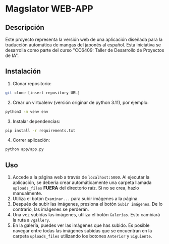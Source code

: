 # Magslator WEB-APP

## Descripción

Este proyecto representa la versión web de una aplicación diseñada para la traducción automática de mangas del japonés al español. Esta iniciativa se desarrolla como parte del curso "CC6409: Taller de Desarrollo de Proyectos de IA".

## Instalación

1. Clonar repositorio:

```bash
git clone [insert repository URL]
```

2. Crear un virtualenv (versión originar de python 3.11), por ejemplo:

```bash
python3 -m venv env
```

3. Instalar dependencias:

```bash
pip install -r requirements.txt
```

4. Correr aplicación:

```bash
python app/app.py
```

## Uso

1. Accede a la página web a través de `localhost:5000`. Al ejecutar la aplicación, se debería crear automáticamente una carpeta llamada `uploads_files` **FUERA** del directorio raíz. Si no se crea, hazlo manualmente.
2. Utiliza el botón `Examinar...` para subir imágenes a la página.
3. Después de subir las imágenes, presiona el botón `Subir imágenes`. De lo contrario, las imágenes se perderán.
4. Una vez subidas las imágenes, utiliza el botón `Galerías`. Esto cambiará la ruta a `/gallery`.
5. En la galería, puedes ver las imágenes que has subido. Es posible navegar entre todas las imágenes subidas que se encuentran en la carpeta `uploads_files` utilizando los botones `Anterior` y `Siguiente`.
